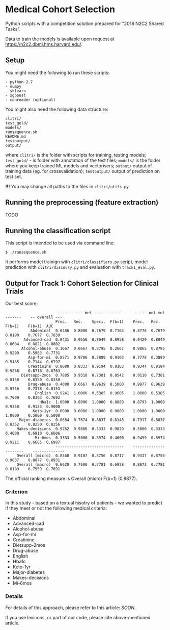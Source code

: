 # Medical Cohort Selection
Python scripts with a competition solution prepared for "2018 N2C2 Shared Tasks".

Data to train the models is available upon request at https://n2c2.dbmi.hms.harvard.edu/.

## Setup

You might need the following to run these scripts:
```
- python 2.7
- numpy
- sklearn
- xgboost
- conreader (optional)
```
You might also need the following data structure:

```
clitri/
test_gold/
models/
runsequence.sh
README.md 
testoutput/
output/
```

where `clitri/` is the folder with scripts for training, testing models; `test_gold/` - is folder with annotation of the test files; `models/` is the folder where you keep trained ML models and vectorisers; `output/` output of training data (eg. for crossvalidation); `testoutput/` output of prediction on test set.


**!!!** You may change all paths to the files in `clitri/utils.py`.

## Running the preprocessing (feature extraction)

TODO

## Running the classification script

This script is intended to be used via command line:
```shell
$ ./runsequence.sh
```

It performs model trainign with `clitri/classifiers.py` script, model prediction with `clitri/discovry.py` and evaluation with 
`track1_eval.py`.

## Output for Track 1: Cohort Selection for Clinical Trials

Our best score:

```
                      ------------ met -------------    ------ not met -------    -- overall ---
                      Prec.   Rec.    Speci.  F(b=1)    Prec.   Rec.    F(b=1)    F(b=1)  AUC   
           Abdominal  0.6486  0.8000  0.7679  0.7164    0.8776  0.7679  0.8190    0.7677  0.7839
        Advanced-cad  0.8431  0.9556  0.8049  0.8958    0.9429  0.8049  0.8684    0.8821  0.8802
       Alcohol-abuse  0.1667  0.6667  0.8795  0.2667    0.9865  0.8795  0.9299    0.5983  0.7731
          Asp-for-mi  0.8571  0.9706  0.3889  0.9103    0.7778  0.3889  0.5185    0.7144  0.6797
          Creatinine  0.8000  0.8333  0.9194  0.8163    0.9344  0.9194  0.9268    0.8716  0.8763
       Dietsupp-2mos  0.7885  0.9318  0.7381  0.8542    0.9118  0.7381  0.8158    0.8350  0.8350
          Drug-abuse  0.4000  0.6667  0.9639  0.5000    0.9877  0.9639  0.9756    0.7378  0.8153
             English  0.9241  1.0000  0.5385  0.9605    1.0000  0.5385  0.7000    0.8303  0.7692
               Hba1c  1.0000  0.8000  1.0000  0.8889    0.8793  1.0000  0.9358    0.9123  0.9000
            Keto-1yr  0.0000  0.0000  1.0000  0.0000    1.0000  1.0000  1.0000    0.5000  0.5000
      Major-diabetes  0.8684  0.7674  0.8837  0.8148    0.7917  0.8837  0.8352    0.8250  0.8256
     Makes-decisions  0.9762  0.9880  0.3333  0.9820    0.5000  0.3333  0.4000    0.6910  0.6606
             Mi-6mos  0.3333  0.5000  0.8974  0.4000    0.9459  0.8974  0.9211    0.6605  0.6987
                      ------------------------------    ----------------------    --------------
     Overall (micro)  0.8360  0.9107  0.8756  0.8717    0.9337  0.8756  0.9037    0.8877  0.8931
     Overall (macro)  0.6620  0.7600  0.7781  0.6928    0.8873  0.7781  0.8189    0.7559  0.7691

```

The official ranking measure is Overall (micro) F(b=1) (0.8877).

### Criterion

In this study - based on a textual hisotry of patients - we wanted to predict if they meet or not the following medical criteria:

- Abdominal
- Advanced-cad
- Alcohol-abuse
- Asp-for-mi
- Creatinine
- Dietsupp-2mos
- Drug-abuse
- English
- Hba1c
- Keto-1yr
- Major-diabetes
- Makes-decisions
- Mi-6mos

### Details

For details of this approach, please refer to this article: *SOON*.

If you use lexicons, or part of our code, please cite above-mentioned article.
